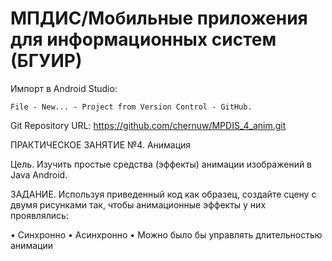 # МПДИС/Мобильные приложения для информационных систем (БГУИР)

Импорт в Android Studio: 
```
File - New... - Project from Version Control - GitHub.
```

Git Repository URL: https://github.com/chernuw/MPDIS_4_anim.git

ПРАКТИЧЕСКОЕ ЗАНЯТИЕ  №4. Анимация

Цель. 
Изучить простые средства (эффекты) анимации изображений в Java Android.

ЗАДАНИЕ.
Используя приведенный код как образец, создайте  сцену с двумя рисунками так, чтобы анимационные эффекты у них проявлялись:

•	Синхронно
•	Асинхронно
•	Можно было бы управлять длительностью анимации

